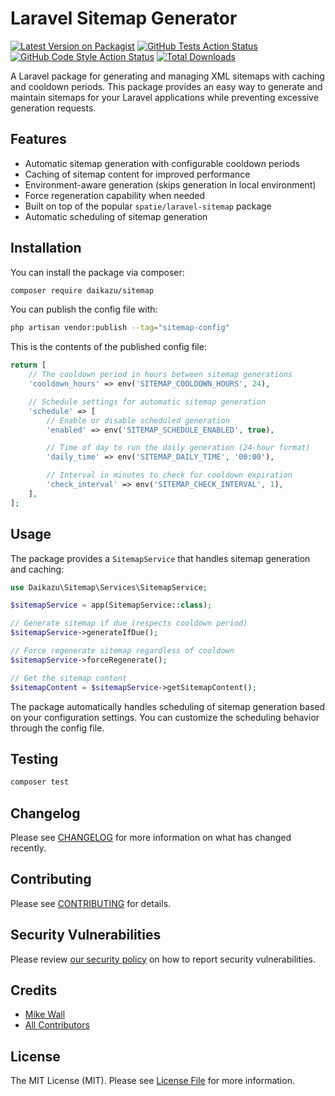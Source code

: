# Laravel Sitemap Generator

[![Latest Version on Packagist](https://img.shields.io/packagist/v/daikazu/sitemap.svg?style=flat-square)](https://packagist.org/packages/daikazu/sitemap)
[![GitHub Tests Action Status](https://img.shields.io/github/actions/workflow/status/daikazu/sitemap/run-tests.yml?branch=main&label=tests&style=flat-square)](https://github.com/daikazu/sitemap/actions?query=workflow%3Arun-tests+branch%3Amain)
[![GitHub Code Style Action Status](https://img.shields.io/github/actions/workflow/status/daikazu/sitemap/fix-php-code-style-issues.yml?branch=main&label=code%20style&style=flat-square)](https://github.com/daikazu/sitemap/actions?query=workflow%3A"Fix+PHP+code+style+issues"+branch%3Amain)
[![Total Downloads](https://img.shields.io/packagist/dt/daikazu/sitemap.svg?style=flat-square)](https://packagist.org/packages/daikazu/sitemap)

A Laravel package for generating and managing XML sitemaps with caching and cooldown periods. This package provides an easy way to generate and maintain sitemaps for your Laravel applications while preventing excessive generation requests.

## Features

- Automatic sitemap generation with configurable cooldown periods
- Caching of sitemap content for improved performance
- Environment-aware generation (skips generation in local environment)
- Force regeneration capability when needed
- Built on top of the popular `spatie/laravel-sitemap` package
- Automatic scheduling of sitemap generation

## Installation

You can install the package via composer:

```bash
composer require daikazu/sitemap
```

You can publish the config file with:

```bash
php artisan vendor:publish --tag="sitemap-config"
```

This is the contents of the published config file:

```php
return [
    // The cooldown period in hours between sitemap generations
    'cooldown_hours' => env('SITEMAP_COOLDOWN_HOURS', 24),

    // Schedule settings for automatic sitemap generation
    'schedule' => [
        // Enable or disable scheduled generation
        'enabled' => env('SITEMAP_SCHEDULE_ENABLED', true),

        // Time of day to run the daily generation (24-hour format)
        'daily_time' => env('SITEMAP_DAILY_TIME', '00:00'),

        // Interval in minutes to check for cooldown expiration
        'check_interval' => env('SITEMAP_CHECK_INTERVAL', 1),
    ],
];
```

## Usage

The package provides a `SitemapService` that handles sitemap generation and caching:

```php
use Daikazu\Sitemap\Services\SitemapService;

$sitemapService = app(SitemapService::class);

// Generate sitemap if due (respects cooldown period)
$sitemapService->generateIfDue();

// Force regenerate sitemap regardless of cooldown
$sitemapService->forceRegenerate();

// Get the sitemap content
$sitemapContent = $sitemapService->getSitemapContent();
```

The package automatically handles scheduling of sitemap generation based on your configuration settings. You can customize the scheduling behavior through the config file.

## Testing

```bash
composer test
```

## Changelog

Please see [CHANGELOG](CHANGELOG.md) for more information on what has changed recently.

## Contributing

Please see [CONTRIBUTING](CONTRIBUTING.md) for details.

## Security Vulnerabilities

Please review [our security policy](../../security/policy) on how to report security vulnerabilities.

## Credits

- [Mike Wall](https://github.com/daikazu)
- [All Contributors](../../contributors)

## License

The MIT License (MIT). Please see [License File](LICENSE.md) for more information.
